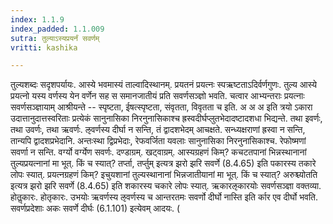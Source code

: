 ```yaml
---
index: 1.1.9
index_padded: 1.1.009
sutra: तुल्याऽस्यप्रयर्नं सवर्णम्
vritti: kashika

---
```

तुल्यशब्दः सदृशपर्यायः. आस्ये भवमास्यं ताल्वादिस्थानम्. प्रयतनं प्रयत्नः स्पऋष्टताऽदिर्वर्णगुणः. तुल्य आस्ये प्रयत्नो यस्य वर्णस्य येन वर्णेन सह स समानजातीयं प्रति सवर्णसञ्ज्ञो भवति. चत्वार आभ्यन्तराः प्रयत्नाः सवर्णसञ्ज्ञायाम् आश्रीयन्ते -- स्पृष्टता, ईषत्स्पृष्टता, संवृतता, विवृतता च इति. अ अ अ इति त्रयो ऽकारा उदात्तानुदात्तस्वरिताः प्रत्येकं सानुनासिका निरनुनासिकाश्च ह्रस्वदीर्घप्लुतभेदादष्टादशधा भिद्यन्ते. तथा इवर्णः, तथा उवर्णः, तथा ऋवर्णः. ऌवर्णस्य दीर्घा न सन्ति, तं द्वादशभेदम् आचक्षते. सन्ध्यक्षराणां ह्रस्वा न सन्ति, तान्यपि द्वादशप्रभेदानि. अन्तःस्था द्विप्रभेदाः, रेफवर्जिता यवलाः सानुनासिका निरनुनासिकाश्च. रेफोष्मणां सवर्णा न सन्ति. वर्ग्यो वर्ग्येण सवर्णः. दण्डाग्रम्. खट्वाग्रम्. आस्यग्रहणं किम्? कचटतपानां भिन्नस्थानानां तुल्यप्रयत्नानां मा भूत्. किं च स्यात्? तर्प्ता, तर्प्तुम् इत्यत्र झरो झरि सवर्णे (8.4.65) इति पकारस्य तकारे लोपः स्यात्. प्रयत्नग्रहणं किम्? इचुयशानां तुल्यस्थानानां भिन्नजातीयानां मा भूत्. किं च स्यात्? अरुश्च्योतति इत्यत्र झरो झरि सवर्णे (8.4.65) इति शकारस्य चकारे लोपः स्यात्. ऋकारऌकारयोः सवर्णसञ्ज्ञा वक्तव्या. होतॢकारः. होतृकारः. उभयोः ऋवर्णस्य ऌवर्णस्य च आन्तरतमः सवर्णो दीर्घो नास्ति इति र्कार एव दीर्घो भवति. सवर्णप्रदेशाः अकः सवर्णे दीर्घः (6.1.101) इत्येवम् आदयः. (